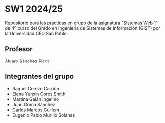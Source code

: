 # SW1 2024/25
Repositorio para las prácticas en grupo de la asignatura "Sistemas Web 1" de 4º curso del Grado en Ingeniería de Sistemas de Información (GIST) por la Universidad CEU San Pablo.

## Profesor
Álvaro Sánchez Picot

## Integrantes del grupo
- Raquel Cerezo Carrión
- Elena Yunxin Cores Smith
- Martina Galán Ingelmo
- Juan Grima Sánchez
- Carlos Marcos Guillem
- Eugenio Pablo Murillo Solanas
